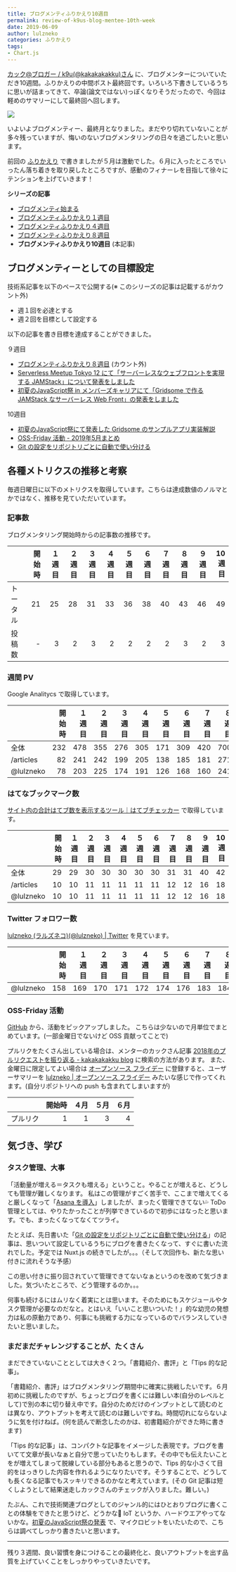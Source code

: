 ```yaml
---
title: ブログメンティふりかえり10週目
permalink: review-of-k9us-blog-mentee-10th-week
date: 2019-06-09
author: lulzneko
categories: ふりかえり
tags:
- Chart.js
---
```


[カック@ブロガー / k9u(@kakakakakku)さん](https://twitter.com/kakakakakku) に、ブログメンターについていただき10週間。ふりかえりの中間ポスト最終回です。いろいろ下書きしているうちに思いが詰まってきて、卒論(論文ではない)っぽくなりそうだったので、今回は軽めのサマリーにして最終回へ回します。

![](/articles/assets/lulzneko/seminar/blog-mentor/mentor.jpg)
<script src="https://cdn.jsdelivr.net/npm/chart.js@2.8.0/dist/Chart.min.js"></script>


いよいよブログメンティー、最終月となりました。まだやり切れていないことが多々残っていますが、悔いのないブログメンタリングの日々を過ごしたいと思います。

前回の [ふりかえり]((/articles/2019/04/28/review-of-k9us-blog-mentee-8th-week/)) で書きましたが５月は激動でした。６月に入ったところでいったん落ち着きを取り戻したところですが、感動のフィナーレを目指して徐々にテンションを上げていきます！

**シリーズの記事**
- [ブログメンティ始まる](/articles/2019/04/01/k9us-blog-mentoring-to-lulzneko/)
- [ブログメンティふりかえり１週目](/articles/2019/04/09/review-of-k9us-blog-mentee-first-week/)
- [ブログメンティふりかえり４週目](/articles/2019/04/28/review-of-k9us-blog-mentee-4th-week/)
- [ブログメンティふりかえり８週目](/articles/2019/05/26/review-of-k9us-blog-mentee-8th-week/)
- **ブログメンティふりかえり10週目** (本記事)


## ブログメンティーとしての目標設定
技術系記事を以下のペースで公開する(※ このシリーズの記事は記載するがカウント外)
- 週１回を必達とする
- 週２回を目標として設定する

以下の記事を書き目標を達成することができました。

９週目
- [ブログメンティふりかえり８週目](/articles/2019/05/26/review-of-k9us-blog-mentee-8th-week/) (カウント外)
- [Serverless Meetup Tokyo 12 にて「サーバーレスなウェブフロントを実現する JAMStack」について発表をしました](/articles/2019/05/27/made-presentation-about-jamstack-at-serverless-meetup-tokyo-12/)
- [初夏のJavaScript祭 in メンバーズキャリアにて「Gridsome で作る JAMStack なサーバーレス Web Front」の発表をしました](/articles/2019/06/01/made-presentation-about-jamstack-with-gridsome-at-javascript-matsuri/)

10週目
- [初夏のJavaScript祭にて発表した Gridsome のサンプルアプリ実装解説](/articles/2019/06/03/demo-app-implementation-commentary-presented-at-javascript-matsuri/)
- [OSS-Friday 活動 - 2019年5月まとめ](/articles/2019/06/05/summary-of-oss-friday-activities-in-2019-05/)
- [Git の設定をリポジトリごとに自動で使い分ける](/articles/2019/06/08/automatically-swich-git-configuration-for-each-repository/)


## 各種メトリクスの推移と考察
毎週日曜日に以下のメトリクスを取得しています。こちらは達成数値のノルマとかではなく、推移を見ていただいています。

### 記事数
ブログメンタリング開始時からの記事数の推移です。
<canvas id="post" width="400" height="100"></canvas>
<script>
new Chart(document.getElementById('post').getContext('2d'), {
  type: 'line',
  data: {
    labels: [ '開始時', '１週目', '２週目', '３週目', '４週目', '５週目', '６週目', '７週目', '８週目', '９週目', '10週目' ],
    datasets: [
      { label: 'トータル', data: [ 21, 25, 28, 31, 33, 36, 38, 40, 43, 46, 49 ], backgroundColor: [ 'rgba(200, 200, 200, .1)' ]},
      { label: '投稿数',   data: [  0,  3,  2,  3,  2,  2,  2,  2,  3,  2,  3 ], backgroundColor: [ 'rgba(255,   0,   0, .2)' ]}
    ]
  }
});
</script>

|           | 開始時 | １週目 | ２週目 | ３週目 | ４週目 | ５週目 | ６週目 | ７週目 | ８週目 | ９週目 | 10週目 |
|:----------|-------:|-------:|-------:|-------:|-------:|-------:|-------:|-------:|-------:|-------:|-------:|
| トータル  |     21 |     25 |     28 |     31 |     33 |     36 |     38 |     40 |     43 |     46 |     49 |
| 投稿数    |      - |      3 |      2 |      3 |      2 |      2 |      2 |      2 |      3 |      2 |      3 |


### 週間 PV
Google Analitycs で取得しています。
<canvas id="pv" width="400" height="100"></canvas>
<script>
new Chart(document.getElementById('pv').getContext('2d'), {
  type: 'line',
  data: {
    labels: [ '開始時', '１週目', '２週目', '３週目', '４週目', '５週目', '６週目', '７週目', '８週目', '９週目', '10週目' ],
    datasets: [
      { label: '全体',      data: [ 232, 478, 355, 276, 305, 171, 309, 420, 700, 1772, 958 ], backgroundColor: [ 'rgba(200, 200, 200, 0.1)' ]},
      { label: '/articles', data: [  82, 241, 242, 199, 205, 138, 185, 181, 271,  785, 439 ], backgroundColor: [ 'rgba(255, 100, 100, 0.2)' ]},
      { label: '@lulzneko', data: [  78, 203, 225, 174, 191, 126, 168, 160, 241,  660, 397 ], backgroundColor: [ 'rgba(255,   0,   0, 0.2)' ]}
    ]
  }
});
</script>

|           | 開始時 | １週目 | ２週目 | ３週目 | ４週目 | ５週目 | ６週目 | ７週目 | ８週目 | ９週目 | 10週目 |
|:----------|-------:|-------:|-------:|-------:|-------:|-------:|-------:|-------:|-------:|-------:|-------:|
| 全体      |    232 |    478 |    355 |    276 |    305 |    171 |    309 |    420 |    700 |  1,772 |    958 |
| /articles |     82 |    241 |    242 |    199 |    205 |    138 |    185 |    181 |    271 |    785 |    439 |
| @lulzneko |     78 |    203 |    225 |    174 |    191 |    126 |    168 |    160 |    241 |    660 |    397 |


### はてなブックマーク数
[サイト内の合計はてブ数を表示するツール｜はてブチェッカー](https://hatebu-checker.net/url/) で取得しています。
<canvas id="hatena" width="400" height="100"></canvas>
<script>
new Chart(document.getElementById('hatena').getContext('2d'), {
  type: 'line',
  data: {
    labels: [ '開始時', '１週目', '２週目', '３週目', '４週目', '５週目', '６週目', '７週目', '８週目', '９週目', '10週目' ],
    datasets: [
      { label: '全体',      data: [ 29, 29, 30, 30, 30, 30, 30, 31, 31, 40, 42 ], backgroundColor: [ 'rgba(200, 200, 200, 0.1)' ]},
      { label: '/articles', data: [ 10, 10, 11, 11, 11, 11, 11, 12, 12, 16, 18 ], backgroundColor: [ 'rgba(255, 100, 100, 0.2)' ]},
      { label: '@lulzneko', data: [ 10, 10, 11, 11, 11, 11, 11, 12, 12, 16, 18 ], backgroundColor: [ 'rgba(255,   0,   0, 0.2)' ]}
    ]
  }
});
</script>

|           | 開始時 | １週目 | ２週目 | ３週目 | ４週目 | ５週目 | ６週目 | ７週目 | ８週目 | ９週目 | 10週目 |
|:----------|-------:|-------:|-------:|-------:|-------:|-------:|-------:|-------:|-------:|-------:|-------:|
| 全体      |     29 |     29 |     30 |     30 |     30 |     30 |     30 |     31 |     31 |     40 |     42 |
| /articles |     10 |     10 |     11 |     11 |     11 |     11 |     11 |     12 |     12 |     16 |     18 |
| @lulzneko |     10 |     10 |     11 |     11 |     11 |     11 |     11 |     12 |     12 |     16 |     18 |


### Twitter フォロワー数
[lulzneko (ラルズネコ)(@lulzneko) | Twitter](https://twitter.com/lulzneko) を見ています。

<canvas id="twitter" width="400" height="100"></canvas>
<script>
new Chart(document.getElementById('twitter').getContext('2d'), {
  type: 'line',
  data: {
    labels: [ '開始時', '１週目', '２週目', '３週目', '４週目', '５週目', '６週目', '７週目', '８週目', '９週目', '10週目' ],
    datasets: [
      { label: '@lulzneko', data: [ 158, 169, 170, 171, 172, 174, 176, 183, 184, 199, 206 ], backgroundColor: [ 'rgba(0, 0, 0, 0)' ], borderColor: [ 'rgba(170,   0,   0, 0.2)' ] }
    ]
  }
});
</script>

|           | 開始時 | １週目 | ２週目 | ３週目 | ４週目 | ５週目 | ６週目 | ７週目 | ８週目 | ９週目 | 10週目 |
|:----------|-------:|-------:|-------:|-------:|-------:|-------:|-------:|-------:|-------:|-------:|-------:|
| @lulzneko |    158 |    169 |    170 |    171 |    172 |    174 |    176 |    183 |    184 |    199 |    206 |


### OSS-Friday 活動
[GitHub](https://github.com/) から、活動をピックアップしました。
こちらは少ないので月単位でまとめています。(一部金曜日でないけど OSS 貢献ってことで)

プルリクをたくさん出している場合は、メンターのカックさん記事 [2018年のプルリクエストを振り返る - kakakakakku blog](https://kakakakakku.hatenablog.com/entry/2018/12/16/091448) に検索の方法があります。
また、金曜日に限定してよい場合は [オープンソース フライデー](https://opensourcefriday.com/) に登録すると、ユーザーサマリーを [lulzneko | オープンソース フライデー](https://opensourcefriday.com/users/lulzneko) みたいな感じで作ってくれます。(自分リポジトリへの push も含まれてしまいますが)

<canvas id="oss" width="400" height="100"></canvas>
<script>
new Chart(document.getElementById('oss').getContext('2d'), {
  type: 'line',
  data: {
    labels: [ '開始時', '４月', '５月', '６月' ],
    datasets: [
      { label: 'プルリク', data: [ 1, 1, 3, 4 ], backgroundColor: [ 'rgba(0, 0, 0, 0)' ], borderColor: [ 'rgba(170,   0,   0, 0.2)' ] }
    ]
  }
});
</script>

|          | 開始時 | ４月 | ５月 | ６月 |
|:---------|-------:|-----:|-----:|-----:|
| プルリク |      1 |    1 |    3 |    4 |


## 気づき、学び

### タスク管理、大事
「活動量が増える＝タスクも増える」ということ。やることが増えると、どうしても管理が難しくなります。
私はこの管理がすごく苦手で、ここまで増えてくると厳しくなって「[Asana を導入](https://riotz.works/articles/2019/04/27/manage-personal-tasks-with-asana/)」しましたが、まったく管理できてない💦
ToDo 管理としては、やりたかったことが列挙できているので初歩にはなったと思います。でも、まったくなってなくてツライ。

たとえば、先日書いた「[Git の設定をリポジトリごとに自動で使い分ける](https://riotz.works/articles/2019/06/08/automatically-swich-git-configuration-for-each-repository/)」の記事は、思いついて設定しているうちにブログを書きたくなって、すぐに書いた流れでした。予定では Nuxt.js の続きでしたが。。。（そして次回作も、新たな思い付きに流れそうな予感）

この思い付きに振り回されていて管理できてないなぁというのを改めて気づきました。気づいたところで、どう管理するのか。。。

何事も続けるにはムリなく着実にとは思います。そのためにもスケジュールやタスク管理が必要なのだなと。とはいえ「いいこと思いついた！」的な幼児の発想力は私の原動力であり、何事にも挑戦する力になっているのでバランスしていきたいと思いました。


### まだまだチャレンジすることが、たくさん
まだできていないこととしては大きく２つ。「書籍紹介、書評」と「Tips 的な記事」。

「書籍紹介、書評」はブログメンタリング期間中に確実に挑戦したいです。６月初めに挑戦したのですが、ちょっとブログを書くには難しい本(自分のレベルとして)で別の本に切り替え中です。自分のためだけのインプットとして読むのとは異なり、アウトプットを考えて読むのは難しいですね。時間切れにならないように気を付けねば。(何を読んで断念したのかは、初書籍紹介ができた時に書きます)

「Tips 的な記事」は、コンパクトな記事をイメージした表現です。ブログを書いてて文章が長いなぁと自分で思っていたりもします。その中でも伝えたいことをが増えてしまって脱線している部分もあると思うので、Tips 的な小さくて目的をはっきりした内容を作れるようになりたいです。そうすることで、どうしても長くなる記事でもスッキリできるのかなと考えています。(その Git 記事は短くしようとして結果迷走しカックさんのチェックが入りました。難しい。)

たぶん、これで技術関連ブログとしてのジャンル的にはひとおりブログに書くことの体験をできたと思うけど、どうかな🤔
IoT というか、ハードウエアやってないかな。[初夏のJavaScript祭の発表](https://riotz.works/articles/2019/06/01/made-presentation-about-jamstack-with-gridsome-at-javascript-matsuri/) で、マイクロビットをいたいたので、こちらは調べてしっかり書きたいと思います。



----

残り３週間、良い習慣を身につけることの最終化と、良いアウトプットを出す品質を上げていくことをしっかりやっていきたいです。
